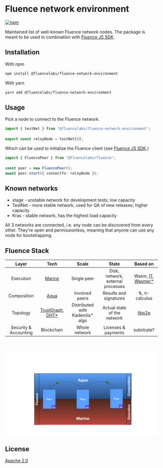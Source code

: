 # Fluence network environment

[![npm](https://img.shields.io/npm/v/@fluencelabs/fluence-network-environment)](https://www.npmjs.com/package/@fluencelabs/fluence-network-environment)

Maintained list of well-known Fluence network nodes. The package is meant to be used in combination with [Fluence JS SDK](https://github.com/fluencelabs/fluence-js).

## Installation

With npm

```bash
npm install @fluencelabs/fluence-network-environment
```

With yarn

```bash
yarn add @fluencelabs/fluence-network-environment
```

## Usage

Pick a node to connect to the Fluence network.

```typescript
import { testNet } from "@fluencelabs/fluence-network-environment";

export const relayNode = testNet[0];
```

Which can be used to initialize the Fluence client (see [Fluence JS SDK](https://github.com/fluencelabs/fluence-js).)

```typescript
import { FluencePeer } from "@fluencelabs/fluence";

const peer = new FluencePeer();
await peer.start({ connectTo: relayNode });
```

## Known networks

- stage - unstable network for development tests; low capacity
- TestNet - more stable network, used for QA of new releases; higher capacity
- Kras - stable network, has the highest load capacity

All 3 networks are connected, i.e. any node can be discovered from every other. They're open and permissionless, meaning that anyone can use any node for bootstrapping.

## Fluence Stack

|         Layer         |                                                               Tech                                                                |              Scale               |               State               |                                                   Based on                                                    |
| :-------------------: | :-------------------------------------------------------------------------------------------------------------------------------: | :------------------------------: | :-------------------------------: | :-----------------------------------------------------------------------------------------------------------: |
|       Execution       |                                          [Marine](https://github.com/fluencelabs/marine)                                          |           Single peer            | Disk, network, external processes | Wasm, [IT](https://github.com/fluencelabs/interface-types), [Wasmer\*](https://github.com/fluencelabs/wasmer) |
|      Composition      |                                            [Aqua](https://github.com/fluencelabs/aqua)                                            |          Involved peers          |      Results and signatures       |                                                 ⇅, π-calculus                                                 |
|       Topology        | [TrustGraph](https://github.com/fluencelabs/fluence/tree/master/trust-graph), [DHT\*](https://github.com/fluencelabs/rust-libp2p) | Distributed with Kademlia\* algo |    Actual state of the network    |                                [libp2p](https://github.com/libp2p/rust-libp2p)                                |
| Security & Accounting |                                                            Blockchain                                                             |          Whole network           |        Licenses & payments        |                                                  substrate?                                                   |

<br/>

<p width="100%">
<img alt="aquamarine scheme" align="center" src="doc/image.png"/>
</p>

## License

[Apache 2.0](https://github.com/fluencelabs/fluence/blob/trustless_computing/LICENSE.md)

